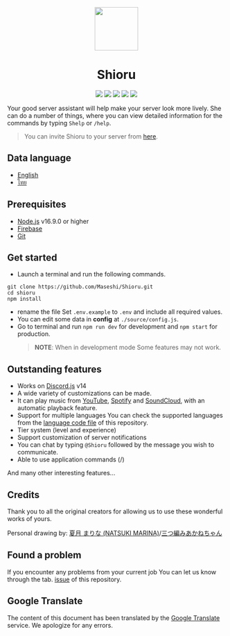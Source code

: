 <div align="center">
    <img src="https://raw.githubusercontent.com/Maseshi/Shioru/main/assets/icons/favicon-circle.ico" width="100" />
    <h1>
        <strong>Shioru</strong>
    </h1>
    <img src="https://img.shields.io/badge/discord.js-v14-7354F6?logo=discord&logoColor=white&style=flat-square" />
    <img src="https://img.shields.io/github/stars/Maseshi/Shioru.svg?logo=github&style=flat-square" />
    <img src="https://img.shields.io/github/license/Maseshi/Shioru.svg?logo=github&style=flat-square" />
    <img src="https://img.shields.io/github/workflow/status/Maseshi/Shioru/CodeQL?label=test&logo=circleci&style=flat-square" />
    <a href="https://stats.uptimerobot.com/gXGx1iqxop">
        <img src="https://img.shields.io/uptimerobot/ratio/7/m789124615-03e67c33f3ffeade6f2b8d05?logo=google-cloud&logoColor=white&style=flat-square" />
    </a>
</div>

Your good server assistant will help make your server look more lively. She can do a number of things, where you can view detailed information for the commands by typing `Shelp` or `/help`.

> You can invite Shioru to your server from [here](https://discord.com/api/oauth2/authorize?client_id=704706906505347183&permissions=8&scope=applications.commands%20bot&redirect_uri=https%3A%2F%2Fshiorus.web.app%2Fthanks-you).

## Data language

- [English](https://github.com/Maseshi/Shioru/blob/main/documents/README.en.md)
- [ไทย](https://github.com/Maseshi/Shioru/blob/main/documents/README.th.md)

## Prerequisites

- [Node.js](https://nodejs.org/) v16.9.0 or higher
- [Firebase](https://firebase.google.com/)
- [Git](https://git-scm.com/downloads)

## Get started

- Launch a terminal and run the following commands.

```
git clone https://github.com/Maseshi/Shioru.git
cd shioru
npm install
```

- rename the file Set `.env.example` to `.env` and include all required values.
- You can edit some data in **config** at `./source/config.js`.
- Go to terminal and run `npm run dev` for development and `npm start` for production.
    > **NOTE**: When in development mode Some features may not work.

## Outstanding features

- Works on [Discord.js](https://discord.js.org/) v14
- A wide variety of customizations can be made.
- It can play music from [YouTube](https://www.youtube.com/), [Spotify](https://www.spotify.com/) and [SoundCloud](https://soundcloud.com/), with an automatic playback feature.
- Support for multiple languages You can check the supported languages from the [language code file](https://github.com/Maseshi/Shioru/blob/main/source/languages) of this repository.
- Tier system (level and experience)
- Support customization of server notifications
- You can chat by typing `@Shioru` followed by the message you wish to communicate.
- Able to use application commands (/)

And many other interesting features...

## Credits

Thank you to all the original creators for allowing us to use these wonderful works of yours.

Personal drawing by: [夏月 まりな (NATSUKI MARINA)](https://www.pixiv.net/en/users/482462)/[三つ編みあかねちゃん](https://www.pixiv.net/en/artworks/78387684)

## Found a problem

If you encounter any problems from your current job You can let us know through the tab. [issue](https://github.com/Maseshi/Shioru/issues) of this repository.

## Google Translate

The content of this document has been translated by the [Google Translate](https://translate.google.com/) service. We apologize for any errors.

